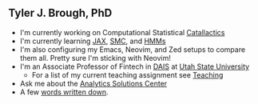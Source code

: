 ## Tyler J. Brough, PhD

- I'm currently working on Computational Statistical [Catallactics](https://en.wikipedia.org/wiki/Catallactics#:~:text=Catallactics%20is%20a%20theory%20of,as%20they%20%22should%22%20be.)
- I'm currently learning [JAX](https://jax.readthedocs.io/en/latest/index.html), [SMC](https://en.wikipedia.org/wiki/Particle_filter), and [HMMs](https://onlinelibrary.wiley.com/doi/abs/10.1002/jae.1119)
- I'm also configuring my Emacs, Neovim, and Zed setups to compare them all. Pretty sure I'm sticking with Neovim!
- I'm an Associate Professor of Fintech in [DAIS](https://huntsman.usu.edu/dais/) at [Utah State University](https://www.usu.edu/)
    - For a list of my current teaching assignment see [Teaching](teaching.md)
- Ask me about the [Analytics Solutions Center](https://huntsman.usu.edu/asc/)
- A few [words written down](quotes.md).


<!--
**broughtj/broughtj** is a ✨ _special_ ✨ repository because its `README.md` (this file) appears on your GitHub profile.

Here are some ideas to get you started:

- 🔭 I’m currently working on ...
- 🌱 I’m currently learning ...
- 👯 I’m looking to collaborate on ...
- 🤔 I’m looking for help with ...
- 💬 Ask me about ...
- 📫 How to reach me: ...
- 😄 Pronouns: ...
- ⚡ Fun fact: ...
-->
